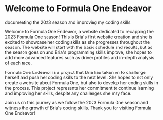 # Welcome to Formula One Endeavor
documenting the 2023 season and improving my coding skills

Welcome to Formula One Endeavor, a website dedicated to recapping the 2023 Formula One season! This is Bria's first website creation and she is excited to showcase her coding skills as she progresses throughout the season. The website will start with the basic schedule and results, but as the season goes on and Bria's programming skills improve, she hopes to add more advanced features such as driver profiles and in-depth analysis of each race.

Formula One Endeavor is a project that Bria has taken on to challenge herself and push her coding skills to the next level. She hopes to not only create a website about Formula One, but also to develop her coding skills in the process. This project represents her commitment to continue learning and improving her skills, despite any challenges she may face.

Join us on this journey as we follow the 2023 Formula One season and witness the growth of Bria's coding skills. Thank you for visiting Formula One Endeavor!
